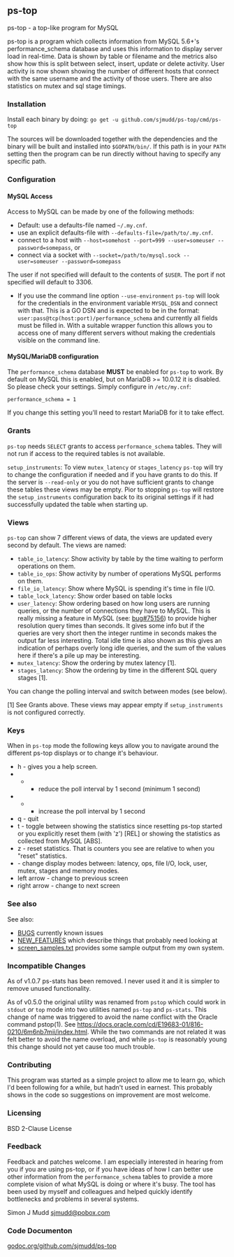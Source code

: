## ps-top

ps-top - a top-like program for MySQL

ps-top is a program which collects information from MySQL 5.6+'s
performance_schema database and uses this information to display
server load in real-time. Data is shown by table or filename and
the metrics also show how this is split between select, insert,
update or delete activity.  User activity is now shown showing the
number of different hosts that connect with the same username and
the activity of those users.  There are also statistics on mutex
and sql stage timings.

### Installation

Install each binary by doing:
`go get -u github.com/sjmudd/ps-top/cmd/ps-top`

The sources will be downloaded together with the dependencies and
the binary will be built and installed into `$GOPATH/bin/`. If
this path is in your `PATH` setting then the program can be run
directly without having to specify any specific path.

### Configuration

#### MySQL Access

Access to MySQL can be made by one of the following methods:
* Default: use a defaults-file named `~/.my.cnf`.
* use an explicit defaults-file with `--defaults-file=/path/to/.my.cnf`.
* connect to a host with `--host=somehost --port=999 --user=someuser --password=somepass`, or
* connect via a socket with `--socket=/path/to/mysql.sock --user=someuser --password=somepass`

The user if not specified will default to the contents of `$USER`.
The port if not specified will default to 3306.

* If you use the command line option `--use-environment` `ps-top`
will look for the credentials in the environment
variable `MYSQL_DSN` and connect with that.  This is a GO DSN and
is expected to be in the format:
`user:pass@tcp(host:port)/performance_schema` and currently all
fields must be filled in. With a suitable wrapper function  this
allows you to access one of many different servers without making
the credentials visible on the command line.

#### MySQL/MariaDB configuration

The `performance_schema` database **MUST** be enabled for `ps-top` to work.
By default on MySQL this is enabled, but on MariaDB >= 10.0.12 it is disabled.
So please check your settings. Simply configure in `/etc/my.cnf`:

`performance_schema = 1`

If you change this setting you'll need to restart MariaDB for it to take
effect.

### Grants

`ps-top` needs `SELECT` grants to access `performance_schema`
tables. They will not run if access to the required tables is not
available.

`setup_instruments`: To view `mutex_latency` or `stages_latency`
`ps-top` will try to change the configuration if needed and if you
have grants to do this.  If the server is `--read-only` or you do not
have sufficient grants to change these tables these views may be empty.
Pior to stopping `ps-top` will restore the `setup_instruments` configuration
back to its original settings if it had successfully updated the table
when starting up.

### Views

`ps-top` can show 7 different views of data, the views
are updated every second by default.  The views are named:

* `table_io_latency`: Show activity by table by the time waiting to perform operations on them.
* `table_io_ops`: Show activity by number of operations MySQL performs on them.
* `file_io_latency`: Show where MySQL is spending it's time in file I/O.
* `table_lock_latency`: Show order based on table locks
* `user_latency`: Show ordering based on how long users are running
queries, or the number of connections they have to MySQL. This is
really missing a feature in MySQL (see: [bug#75156](http://bugs.mysql.com/75156))
to provide higher resolution query times than seconds. It gives
some info but if the queries are very short then the integer runtime
in seconds makes the output far less interesting. Total idle time is also
shown as this gives an indication of perhaps overly long idle queries,
and the sum of the values here if there's a pile up may be interesting.
* `mutex_latency`: Show the ordering by mutex latency [1].
* `stages_latency`: Show the ordering by time in the different SQL query stages [1].

You can change the polling interval and switch between modes (see below).

[1] See Grants above. These views may appear empty if `setup_instruments` is not
configured correctly.

### Keys

When in `ps-top` mode the following keys allow you to navigate around the different ps-top displays or to change it's behaviour.

* h - gives you a help screen.
* - - reduce the poll interval by 1 second (minimum 1 second)
* + - increase the poll interval by 1 second
* q - quit
* t - toggle between showing the statistics since resetting ps-top started or you explicitly reset them (with 'z') [REL] or showing the statistics as collected from MySQL [ABS].
* z - reset statistics. That is counters you see are relative to when you "reset" statistics.
* <tab> - change display modes between: latency, ops, file I/O, lock, user, mutex, stages and memory modes.
* left arrow - change to previous screen
* right arrow - change to next screen

### See also

See also:
* [BUGS](https://github.com/sjmudd/ps-top/blob/master/BUGS) currently known issues
* [NEW_FEATURES](https://github.com/sjmudd/ps-top/blob/master/NEW_FEATURES) which describe things that probably need looking at
* [screen_samples.txt](https://github.com/sjmudd/ps-top/blob/master/screen_samples.txt) provides some sample output from my own system.

### Incompatible Changes

As of v1.0.7 ps-stats has been removed.  I never used it and it is simpler
to remove unused functionality.

As of v0.5.0 the original utility was renamed from `pstop` which
could work in `stdout` _or_ `top` mode into two utilities named
`ps-top` and `ps-stats`.  This change of name was triggered to avoid
the name conflict with the Oracle command pstop(1). See
https://docs.oracle.com/cd/E19683-01/816-0210/6m6nb7mii/index.html.  While
the two commands are not related it was felt better to avoid the
name overload, and while `ps-top` is reasonably young this change
should not yet cause too much trouble.

### Contributing

This program was started as a simple project to allow me to learn
go, which I'd been following for a while, but hadn't used in earnest.
This probably shows in the code so suggestions on improvement are
most welcome.

### Licensing

BSD 2-Clause License

### Feedback

Feedback and patches welcome. I am especially interested in hearing
from you if you are using ps-top, or if you have ideas of how I can
better use other information from the `performance_schema` tables
to provide a more complete vision of what MySQL is doing or where
it's busy.  The tool has been used by myself and colleagues and
helped quickly identify bottlenecks and problems in several systems.

Simon J Mudd
<sjmudd@pobox.com>

### Code Documenton
[godoc.org/github.com/sjmudd/ps-top](http://godoc.org/github.com/sjmudd/ps-top)
